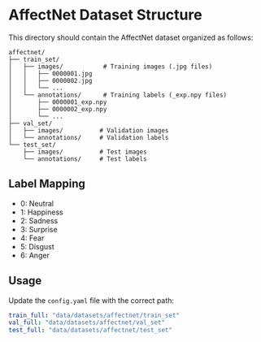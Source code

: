# AffectNet Dataset Structure

This directory should contain the AffectNet dataset organized as follows:

```
affectnet/
├── train_set/
│   ├── images/           # Training images (.jpg files)
│   │   ├── 0000001.jpg
│   │   ├── 0000002.jpg
│   │   └── ...
│   └── annotations/      # Training labels (_exp.npy files)
│       ├── 0000001_exp.npy
│       ├── 0000002_exp.npy
│       └── ...
├── val_set/
│   ├── images/          # Validation images
│   └── annotations/     # Validation labels
└── test_set/
    ├── images/          # Test images
    └── annotations/     # Test labels
```

## Label Mapping
- 0: Neutral
- 1: Happiness
- 2: Sadness
- 3: Surprise
- 4: Fear
- 5: Disgust
- 6: Anger

## Usage
Update the `config.yaml` file with the correct path:
```yaml
train_full: "data/datasets/affectnet/train_set"
val_full: "data/datasets/affectnet/val_set"
test_full: "data/datasets/affectnet/test_set"
```
